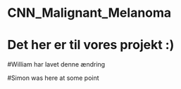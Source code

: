 # CNN_Malignant_Melanoma

# Det her er til vores projekt :)

#William har lavet denne ændring
 
#Simon was here at some point